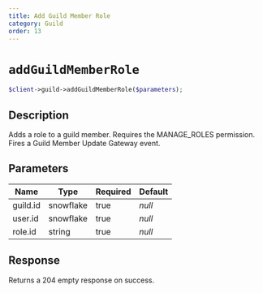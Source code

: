 ```yaml
---
title: Add Guild Member Role
category: Guild
order: 13
---
```


# `addGuildMemberRole`

```php
$client->guild->addGuildMemberRole($parameters);
```

## Description

Adds a role to a guild member. Requires the MANAGE_ROLES permission.  Fires a Guild Member Update Gateway event.

## Parameters


Name | Type | Required | Default
--- | --- | --- | ---
guild.id | snowflake | true | *null*
user.id | snowflake | true | *null*
role.id | string | true | *null*

## Response

Returns a 204 empty response on success.


